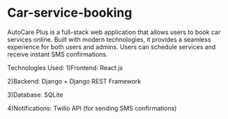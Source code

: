 

# Car-service-booking
AutoCare Plus is a full-stack web application that allows users to book car services online. Built with modern technologies, it provides a seamless experience for both users and admins. Users can schedule services and receive instant SMS confirmations.

Technologies Used:
1)Frontend: React.js

2)Backend: Django + Django REST Framework

3)Database: SQLite

4)Notifications: Twilio API (for sending SMS confirmations)

